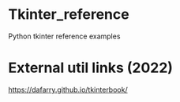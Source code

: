 # Tkinter_reference
Python tkinter reference examples


# External util links (2022) 

https://dafarry.github.io/tkinterbook/